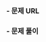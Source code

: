 <!-- Title: [2020.10.01] 문제 풀이 -->
<!-- Assignees: 자신 -->
<!-- Labels: (Solved | Unfinished) -->
### - 문제 URL
<!-- 문제로 이동할 수 있는 링크를 작성해주세요 -->

### - 문제 풀이
<!-- 문제를 해결한 방법을 설명해주세요 -->
